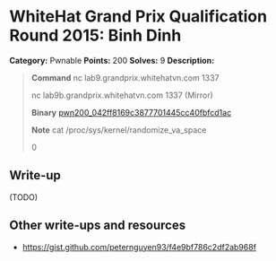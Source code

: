 # WhiteHat Grand Prix Qualification Round 2015: Binh Dinh

**Category:** Pwnable
**Points:** 200
**Solves:** 9
**Description:**

> **Command**
> nc lab9.grandprix.whitehatvn.com 1337
> 
> nc lab9b.grandprix.whitehatvn.com 1337 (Mirror)
> 
> **Binary**
> [pwn200_042ff8169c3877701445cc40fbfcd1ac](pwn200_042ff8169c3877701445cc40fbfcd1ac)
> 
> **Note**
> cat /proc/sys/kernel/randomize_va_space
> 
> 0


## Write-up

(TODO)

## Other write-ups and resources

* <https://gist.github.com/peternguyen93/f4e9bf786c2df2ab968f>
